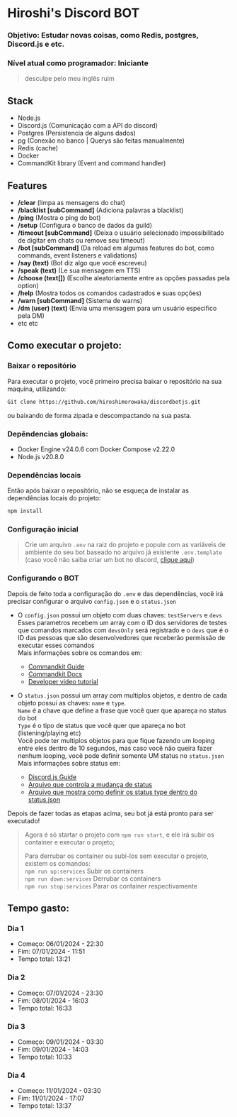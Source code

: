 # Hiroshi's Discord BOT

### Objetivo: Estudar novas coisas, como Redis, postgres, Discord.js e etc.

### Nível atual como programador: Iniciante

>desculpe pelo meu inglês ruim

## Stack

- Node.js
- Discord.js (Comunicação com a API do discord)
- Postgres (Persistencia de alguns dados)
- pg (Conexão no banco | Querys são feitas manualmente)
- Redis (cache)
- Docker
- CommandKit library (Event and command handler)

## Features

- **/clear** (limpa as mensagens do chat)
- **/blacklist [subCommand]** (Adiciona palavras a blacklist)
- **/ping** (Mostra o ping do bot)
- **/setup** (Configura o banco de dados da guild)
- **/timeout [subCommand]** (Deixa o usuário selecionado impossibilitado de digitar em chats ou remove seu timeout)
- **/bot [subCommand]** (Da reload em algumas features do bot, como commands, event listeners e validations)
- **/say (text)** (Bot diz algo que você escreveu)
- **/speak (text)** (Le sua mensagem em TTS)
- **/choose (text[])** (Escolhe aleatoriamente entre as opções passadas pela option)
- **/help** (Mostra todos os comandos cadastrados e suas opções)
- **/warn [subCommand]** (Sistema de warns)
- **/dm (user) (text)** (Envia uma mensagem para um usuário especifico pela DM)
- etc etc
## Como executar o projeto:

### Baixar o repositório

Para executar o projeto, você primeiro precisa baixar o repositório na sua maquina, utilizando:

```bash
Git clone https://github.com/hiroshimorowaka/discordbotjs.git
```

ou baixando de forma zipada e descompactando na sua pasta.

### Depêndencias globais:

- Docker Engine v24.0.6 com Docker Compose v2.22.0
- Node.js v20.8.0

### Dependências locais

Então após baixar o repositório, não se esqueça de instalar as dependências locais do projeto:

```bash
npm install
```

### Configuração inicial

> Crie um arquivo `.env` na raiz do projeto e popule com as variáveis de ambiente do seu bot baseado no arquivo já existente `.env.template` (caso você não saiba criar um bot no discord, [clique aqui](https://discord.com/developers/docs/getting-started#step-1-creating-an-app))

### Configurando o BOT

Depois de feito toda a configuração do `.env` e das dependências, você irá precisar configurar o arquivo `config.json` e o `status.json`

- O `config.json` possui um objeto com duas chaves: `testServers` e `devs`  
  Esses parametros recebem um array com o ID dos servidores de testes que comandos marcados com `devsOnly` será registrado e o `devs` que é o ID das pessoas que são desenvolvedores que receberão permissão de executar esses comandos  
  Mais informações sobre os comandos em:

  - [Commandkit Guide](https://commandkit.js.org/guide/installation)
  - [Commandkit Docs](https://commandkit.js.org/docs/typedef/AutocompleteProps)
  - [Developer video tutorial](https://www.youtube.com/watch?v=hUKh0NS1Ypk&ab_channel=UnderCtrl)

- O `status.json` possui um array com multiplos objetos, e dentro de cada objeto possui as chaves: `name` e `type`.  
  `Name` é a chave que define a frase que você quer que apareça no status do bot  
  `Type` é o tipo de status que você quer que apareça no bot (listening/playing etc)  
  Você pode ter multiplos objetos para que fique fazendo um looping entre eles dentro de 10 segundos, mas caso você não queira fazer nenhum looping, você pode definir somente UM status no `status.json`  
  Mais informações sobre status em:
  - [Discord.js Guide](https://discordjs.guide/popular-topics/faq.html#how-do-i-set-my-playing-status)
  - [Arquivo que controla a mudança de status](https://github.com/hiroshimorowaka/discordbotjs/blob/main/src/index.js)
  - [Arquivo que mostra como definir os status type dentro do status.json](https://github.com/hiroshimorowaka/discordbotjs/blob/main/status_type.txt)

Depois de fazer todas as etapas acima, seu bot já está pronto para ser executado!

> Agora é só startar o projeto com `npm run start`, e ele irá subir os container e executar o projeto;
>
> Para derrubar os container ou subi-los sem executar o projeto, existem os comandos:  
> `npm run up:services` Subir os containers  
> `npm run down:services` Derrubar os containers  
> `npm run stop:services` Parar os container respectivamente

## Tempo gasto:

### Dia 1

- Começo: 06/01/2024 - 22:30
- Fim: 07/01/2024 - 11:51
- Tempo total: 13:21

### Dia 2

- Começo: 07/01/2024 - 23:30
- Fim: 08/01/2024 - 16:03
- Tempo total: 16:33

### Dia 3

- Começo: 09/01/2024 - 03:30
- Fim: 09/01/2024 - 14:03
- Tempo total: 10:33

### Dia 4

- Começo: 11/01/2024 - 03:30
- Fim: 11/01/2024 - 17:07
- Tempo total: 13:37
